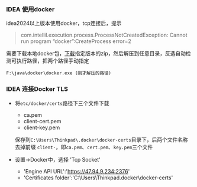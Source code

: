 
### IDEA 使用docker

idea2024以上版本使用docker，tcp连接后，提示

>  com.intellil.execution.process.ProcessNotCreatedException: Cannot run program “docker”:CreateProcess error=2

需要下载本地docker包，[下载](https://download.docker.com/win/static/stable/x86_64/)指定版本的zip，然后解压到任意目录，反选自动检测可执行路径，把两个路径手动指定

```
F:\java\docker\docker.exe (刚才解压的路径)
```



### IDEA 连接Docker TLS
+ 将`etc/docker/certs`路径下三个文件下载
    + ca.pem
    + client-cert.pem
    + client-key.pem

  保存到`C:\Users\Thinkpad\.docker\docker-certs`目录下，后两个文件名称去掉前缀 `client-`，即`ca.pem`、`cert.pem`、`key.pem`三个文件


+ 设置->Docker中，选择 'Tcp Socket'
    + 'Engine API URL':'https://47.94.9.234:2376'
    + 'Certificates folder':'C:\Users\Thinkpad\.docker\docker-certs'

  
